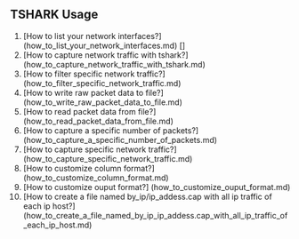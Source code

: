## TSHARK Usage

1. [How to list your network interfaces?]
(how_to_list_your_network_interfaces.md) []
2. [How to capture network traffic with tshark?]
(how_to_capture_network_traffic_with_tshark.md)
3. [How to filter specific network traffic?]
(how_to_filter_specific_network_traffic.md)
4. [How to write raw packet data to file?]
(how_to_write_raw_packet_data_to_file.md)
5. [How to read packet data from file?]
(how_to_read_packet_data_from_file.md)
6. [How to capture a specific number of packets?]
(how_to_capture_a_specific_number_of_packets.md)
7. [How to capture specific network traffic?]
(how_to_capture_specific_network_traffic.md)
8. [How to customize column format?]
(how_to_customize_column_format.md)
9. [How to customize ouput format?]
(how_to_customize_ouput_format.md)
10. [How to create a file named by_ip/ip_addess.cap with all ip traffic of each ip host?]
(how_to_create_a_file_named_by_ip_ip_addess.cap_with_all_ip_traffic_of_each_ip_host.md)
